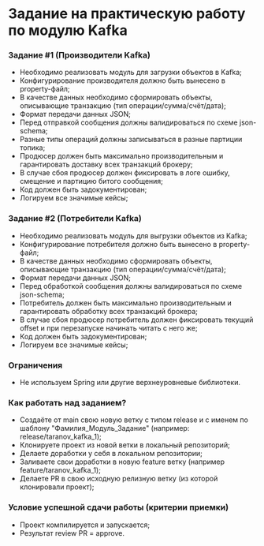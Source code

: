 # Задание на практическую работу по модулю Kafka

### Задание #1 (Производители Kafka)
- Необходимо реализовать модуль для загрузки объектов в Kafka;
- Конфигурирование производителя должно быть вынесено в property-файл;
- В качестве данных необходимо сформировать объекты, описывающие транзакцию (тип операции/сумма/счёт/дата);
- Формат передачи данных JSON;
- Перед отправкой сообщения должны валидироваться по схеме json-schema;
- Разные типы операций должны записываться в разные партиции топика;
- Продюсер должен быть максимально производительным и гарантировать доставку всех транзакций брокеру;
- В случае сбоя продюсер должен фиксировать в логе ошибку, смещение и партицию битого сообщения;
- Код должен быть задокументирован;
- Логируем все значимые кейсы;

### Задание #2 (Потребители Kafka)
- Необходимо реализовать модуль для выгрузки объектов из Kafka;
- Конфигурирование потребителя должно быть вынесено в property-файл;
- В качестве данных необходимо сформировать объекты, описывающие транзакцию (тип операции/сумма/счёт/дата);
- Формат передачи данных JSON;
- Перед обработкой сообщения должны валидироваться по схеме json-schema;
- Потребитель должен быть максимально производительным и гарантировать обработку всех транзакций брокера;
- В случае сбоя продюсер потребитель должен фиксировать текущий offset и при перезапуске начинать читать с него же;
- Код должен быть задокументирован;
- Логируем все значимые кейсы;

### Ограничения
- Не используем Spring или другие верхнеуровневые библиотеки.

### Как работать над заданием?
- Создаёте от main свою новую ветку с типом release и с именем по шаблону "Фамилия_Модуль_Задание" (например: release/taranov_kafka_1);
- Клонируете проект из новой ветки в локальный репозиторий;
- Делаете доработки у себя в локальном репозитории;
- Заливаете свои доработки в новую feature ветку (например feature/taranov_kafka_1);
- Делаете PR в свою исходную релизную ветку (из которой клонировали проект);

### Условие успешной сдачи работы (критерии приемки)
- Проект компилируется и запускается;
- Результат review PR = approve.